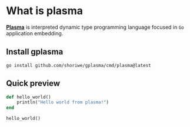 # What is plasma

**[Plasma](https://github.com/shoriwe/gplasma)** is interpreted dynamic type programming language focused in `Go`
application embedding.

## Install gplasma

```shell
go install github.com/shoriwe/gplasma/cmd/plasma@latest
```

## Quick preview

```ruby
def hello_world()
    println("Hello world from plasma!")
end

hello_world()
```

